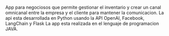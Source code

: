 App para negociosos que permite gestionar el inventario y crear un canal omnicanal entre la empresa y el cliente para mantener la comunicacion.
La api esta desarrollada en Python usando la API OpenAI, Facebook, LangChain y Flask
La app esta realizada en el lenguaje de programacion JAVA.
